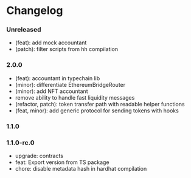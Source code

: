 # Changelog

### Unreleased

- (feat): add mock accountant
- (patch): filter scripts from hh compilation

### 2.0.0

- (feat): accountant in typechain lib
- (minor): differentiate EthereumBridgeRouter
- (minor): add NFT accountant
- remove ability to handle fast liquidity messages
- (refactor, patch): token transfer path with readable helper functions
- (feat, minor): add generic protocol for sending tokens with hooks

### 1.1.0

### 1.1.0-rc.0

- upgrade: contracts
- feat: Export version from TS package
- chore: disable metadata hash in hardhat compilation
